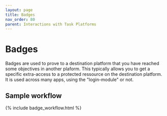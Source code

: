 ```yaml
---
layout: page
title: Badges
nav_order: 80
parent: Interactions with Task Platforms
---
```


# Badges

Badges are used to prove to a destination platform that you have reached some objectives in another plaform. This typically allows you to get a specific extra-access to a protected ressource on the destination platform. It is used across many apps, using the "login-module" or not.

## Sample workflow

{% include badge_workflow.html %}
